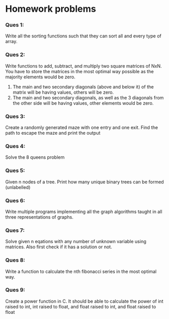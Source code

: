 # Homework problems

### Ques 1:
Write all the sorting functions such that they can sort all and every type of array.

### Ques 2:
Write functions to add, subtract, and multiply two square matrices of NxN. You have to store the matrices in the most optimal way possible as the majority elements would be zero. 
1. The main and two secondary diagonals (above and below it) of the matrix will be having values, others will be zero.
2. The main and two secondary diagonals, as well as the 3 diagonals from the other side will be having values, other elements would be zero.

### Ques 3:
Create a randomly generated maze with one entry and one exit. Find the path to escape the maze and print the output

### Ques 4:
Solve the 8 queens problem

### Ques 5:
Given n nodes of a tree. Print how many unique binary trees can be formed (unlabelled)

### Ques 6:
Write multiple programs implementing all the graph algorithms taught in all three representations of graphs.

### Ques 7:
Solve given n eqations with any number of unknown variable using matrices. Also first check if it has a solution or not.

### Ques 8:
Write a function to calculate the nth fibonacci series in the most optimal way.

### Ques 9:
Create a power function in C. It should be able to calculate the power of int raised to int, int raised to float, and float raised to int, and float raised to float